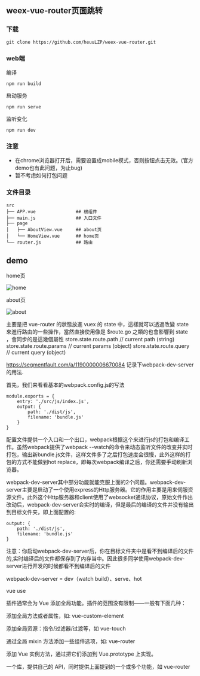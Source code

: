 ## weex-vue-router页面跳转

### 下载

```
git clone https://github.com/heuuLZP/weex-vue-router.git
```

### web端

编译

```
npm run build
```

启动服务

```
npm run serve
```

监听变化

```
npm run dev
```



### 注意

- 在chrome浏览器打开后，需要设置成mobile模式，否则按钮点击无效。(官方demo也有此问题，为止bug)
- 暂不考虑如何打包问题

### 文件目录

```
src
├── APP.vue               ## 根组件
├── main.js               ## 入口文件
├── page
│   ├── AboutView.vue     ## about页
│   └── HomeView.vue      ## home页
└── router.js             ## 路由
```



## demo 

home页

![home](/demo/home.jpeg)

about页

![about](/demo/about.jpeg)

主要是把 vue-router 的狀態放進 vuex 的 state 中，這樣就可以透過改變 state 來進行路由的一些操作，當然直接使用像是 $route.go 之類的也會影響到 state ，會同步的是這幾個屬性
store.state.route.path   // current path (string)
store.state.route.params // current params (object)
store.state.route.query  // current query (object)


https://segmentfault.com/a/1190000006670084
记录下webpack-dev-server的用法.

首先，我们来看看基本的webpack.config.js的写法

    module.exports = {
        entry: './src/js/index.js',
        output: {
            path: './dist/js',
            filename: 'bundle.js'
        }
    }
配置文件提供一个入口和一个出口，webpack根据这个来进行js的打包和编译工作。虽然webpack提供了webpack --watch的命令来动态监听文件的改变并实时打包，输出新bundle.js文件，这样文件多了之后打包速度会很慢，此外这样的打包的方式不能做到hot replace，即每次webpack编译之后，你还需要手动刷新浏览器。

webpack-dev-server其中部分功能就能克服上面的2个问题。webpack-dev-server主要是启动了一个使用express的Http服务器。它的作用主要是用来伺服资源文件。此外这个Http服务器和client使用了websocket通讯协议，原始文件作出改动后，webpack-dev-server会实时的编译，但是最后的编译的文件并没有输出到目标文件夹，即上面配置的:

    output: {
        path: './dist/js',
        filename: 'bundle.js'
    }
注意：你启动webpack-dev-server后，你在目标文件夹中是看不到编译后的文件的,实时编译后的文件都保存到了内存当中。因此很多同学使用webpack-dev-server进行开发的时候都看不到编译后的文件

webpack-dev-server =
dev（watch build）、serve、hot


vue use

插件通常会为 Vue 添加全局功能。插件的范围没有限制——一般有下面几种：

添加全局方法或者属性，如: vue-custom-element

添加全局资源：指令/过滤器/过渡等，如 vue-touch

通过全局 mixin 方法添加一些组件选项，如: vue-router

添加 Vue 实例方法，通过把它们添加到 Vue.prototype 上实现。

一个库，提供自己的 API，同时提供上面提到的一个或多个功能，如 vue-router
